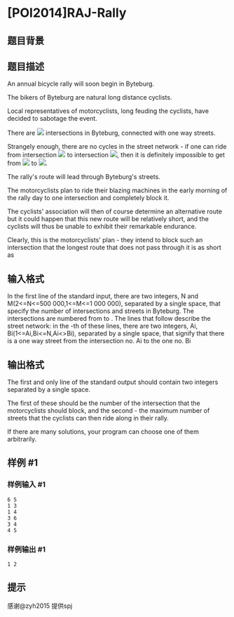# [POI2014]RAJ-Rally

## 题目背景



## 题目描述

  An annual bicycle rally will soon begin in Byteburg.

The bikers of Byteburg are natural long distance cyclists.

Local representatives of motorcyclists, long feuding the cyclists,  have decided to sabotage the event.

There are ![](http://main.edu.pl/images/OI21/raj-en-tex.1.png) intersections in Byteburg, connected with one way streets.

Strangely enough, there are no cycles in the street network - if one can ride from  intersection ![](http://main.edu.pl/images/OI21/raj-en-tex.2.png) to intersection ![](http://main.edu.pl/images/OI21/raj-en-tex.3.png), then it is definitely impossible to get from ![](http://main.edu.pl/images/OI21/raj-en-tex.4.png) to ![](http://main.edu.pl/images/OI21/raj-en-tex.5.png).

The rally's route will lead through Byteburg's streets.

The motorcyclists plan to ride their blazing machines in the early morning of the rally day  to one intersection and completely block it.

The cyclists' association will then of course determine an alternative route  but it could happen that this new route will be relatively short,  and the cyclists will thus be unable to exhibit their remarkable endurance.

Clearly, this is the motorcyclists' plan - they intend to block such an intersection  that the longest route that does not pass through it is as short as 


## 输入格式

In the first line of the standard input, there are two integers, N and M(2<=N<=500 000,1<=M<=1 000 000), separated by a single space, that specify the number of intersections and streets in Byteburg. The intersections are numbered from   to  . The   lines that follow describe the street network: in the  -th of these lines, there are two integers, Ai, Bi(1<=Ai,Bi<=N,Ai<>Bi), separated by a single space, that signify that there is a one way street from the intersection no. Ai to the one no. Bi


## 输出格式

The first and only line of the standard output should contain two integers separated by a single space.

The first of these should be the number of the intersection that the motorcyclists should block,  and the second - the maximum number of streets that the cyclists can then ride along in their rally.

If there are many solutions, your program can choose one of them arbitrarily.

## 样例 #1

### 样例输入 #1
```
6 5
1 3
1 4
3 6
3 4
4 5
```

### 样例输出 #1

```
1 2
```

## 提示

感谢@zyh2015 提供spj

